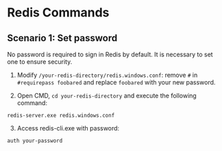 # Redis Commands

## Scenario 1: Set password

No password is required to sign in Redis by default. It is necessary to set one to ensure security.

1. Modify `/your-redis-directory/redis.windows.conf`: remove `#` in `#requirepass foobared` and replace `foobared` with your new password.

2. Open CMD, `cd your-redis-directory` and execute the following command:
```
redis-server.exe redis.windows.conf
```

3. Access redis-cli.exe with password:
```
auth your-password
```